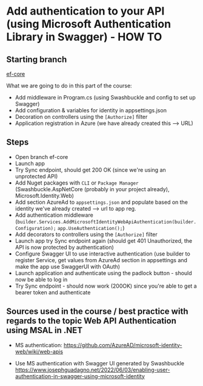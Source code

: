 # Add authentication to your API (using Microsoft Authentication Library in Swagger) - HOW TO

## Starting branch
[ef-core](https://github.com/sopra-steria-norge/WhoOwesWhat-Net48/tree/ef-core)


What we are going to do in this part of the course:
- Add middleware in Program.cs (using Swashbuckle and config to set up Swagger)
- Add configuration & variables for identity in appsettings.json
- Decoration on controllers using the `[Authorize]` filter
- Application registration in Azure (we have already created this --> URL)


##  Steps
- Open branch ef-core
- Launch app
- Try Sync endpoint, should get 200 OK (since we're using an unprotected API)
- Add Nuget packages with `CLI` or `Package Manager` (Swashbuckle.AspNetCore (probably in your project already), Microsoft.Identity.Web)
- Add section AzureAd to `appsettings.json` and populate based on the identity we've already created --> url to app reg.
- Add authentication middleware (`builder.Services.AddMicrosoftIdentityWebApiAuthentication(builder.Configuration);` `app.UseAuthentication();`)
- Add decorators to controllers using the `[Authorize]` filter
- Launch app try Sync endpoint again (should get 401 Unauthorized, the API is now protected by authentication)
- Configure Swagger UI to use interactive authentication (use builder to register Service, get values from AzureAd section in appsettings and make the app use SwaggerUI with OAuth)
- Launch application and authenticate using the padlock button - should now be able to log in
- Try Sync endpoint - should now work (200OK) since you're able to get a bearer token and authenticate


## Sources used in the course / best practice with regards to the topic Web API Authentication using MSAL in .NET

- MS authentication:
https://github.com/AzureAD/microsoft-identity-web/wiki/web-apis
 
- Use MS authentication with Swagger UI generated by Swashbuckle
https://www.josephguadagno.net/2022/06/03/enabling-user-authentication-in-swagger-using-microsoft-identity
